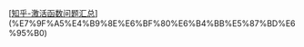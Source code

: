 [[知乎-激活函数问题汇总](https://zhuanlan.zhihu.com/p/439872306)](%E7%9F%A5%E4%B9%8E%E6%BF%80%E6%B4%BB%E5%87%BD%E6%95%B0)



